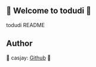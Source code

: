 ## 👋 Welcome to todudi 🚀  

todudi README  
  
  
## Author  

🤖 casjay: [Github](https://github.com/casjay) 🤖  
